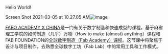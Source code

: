 Hello World!

Screen Shot 2021-03-05 at 10.27.05 AM![image](https://user-images.githubusercontent.com/47165282/110058504-60110e00-7d9d-11eb-9ea6-99e3652362e3.png)

[FABO ACADEMY X CHINA](https://fablabo.com/)是一门有关于数字制造和快速成型的课程，基于麻省理工学院的如何制造（几乎）万物（How to make (almost) anything）课程和FAB FOUNDATION的[全球数字制造（Fab Academy）课程](http://fabacademy.org/)。这节课中将聚焦于设计与项目制作，去熟悉全球数字工坊（Fab Lab）中的常用工具和工作模式。
